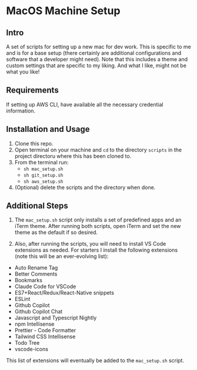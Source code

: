 # MacOS Machine Setup

## Intro

A set of scripts for setting up a new mac for dev work. This is specific to me and is for a base setup (there certainly are additional configurations and software that a developer might need). Note that this includes a theme and custom settings that are specific to my liking. And what I like, might not be what you like!

## Requirements

If setting up AWS CLI, have available all the necessary credential information.

## Installation and Usage

1. Clone this repo.
2. Open terminal on your machine and `cd` to the directory `scripts` in the project directoru where this has been cloned to.
3. From the terminal run:
   - `sh mac_setup.sh`
   - `sh git_setup.sh`
   - `sh aws_setup.sh`
4. (Optional) delete the scripts and the directory when done.

## Additional Steps

1. The `mac_setup.sh` script only installs a set of predefined apps and an iTerm theme. After running both scripts, open iTerm and set the new theme as the default if so desired.

2. Also, after running the scripts, you will need to install VS Code extensions as needed. For starters I install the following extensions (note this will be an ever-evolving list):

- Auto Rename Tag
- Better Comments
- Bookmarks
- Claude Code for VSCode
- ES7+React/Redux/React-Native snippets
- ESLint
- Github Copilot
- Github Copilot Chat
- Javascript and Typescript Nightly
- npm Intellisense
- Prettier - Code Formatter
- Tailwind CSS Intellisense
- Todo Tree
- vscode-icons

This list of extensions will eventually be added to the `mac_setup.sh` script.
